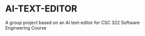 # AI-TEXT-EDITOR
A group project based on an AI text-editor for CSC 322 Software Engineering Course
